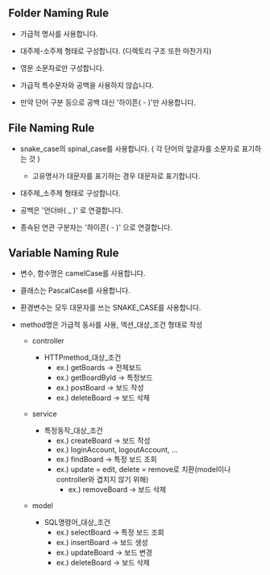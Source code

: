 ## Folder Naming Rule

- 가급적 명사를 사용합니다.

- 대주제-소주제 형태로 구성합니다. (디렉토리 구조 또한 마찬가지)

- 영문 소문자로만 구성합니다.

- 가급적 특수문자와 공백을 사용하지 않습니다.

- 만약 단어 구분 등으로 공백 대신 '하이픈( - )'만 사용합니다.


## File Naming Rule

- snake_case의 spinal_case를 사용합니다. ( 각 단어의 앞글자를 소문자로 표기하는 것 )
    - 고유명사가 대문자를 표기하는 경우 대문자로 표기합니다.

- 대주제_소주제 형태로 구성합니다.

- 공백은 '언더바( _ )' 로 연결합니다.

- 종속된 연관 구분자는 '하이픈( - )' 으로 연결합니다.

## Variable Naming Rule

- 변수, 함수명은 camelCase를 사용합니다.

- 클래스는 PascalCase를 사용합니다.

- 환경변수는 모두 대문자를 쓰는 SNAKE_CASE를 사용합니다.

- method명은 가급적 동사를 사용, 액션_대상_조건 형태로 작성
    - controller
        - HTTPmethod_대상_조건
            - ex.) getBoards -> 전체보드
            - ex.) getBoardById -> 특정보드
            - ex.) postBoard -> 보드 작성
            - ex.) deleteBoard -> 보드 삭제

    - service
        - 특정동작_대상_조건
            - ex.) createBoard -> 보드 작성
            - ex.) loginAccount, logoutAccount, ...
            - ex.) findBoard -> 특정 보드 조회
            - ex.) update = edit, delete = remove로 치환(model이나 controller와 겹치지 않기 위해)
                - ex.) removeBoard -> 보드 삭제

    - model
        - SQL명령어_대상_조건
            - ex.) selectBoard -> 특정 보드 조회
            - ex.) insertBoard -> 보드 생성
            - ex.) updateBoard -> 보드 변경
            - ex.) deleteBoard -> 보드 삭제